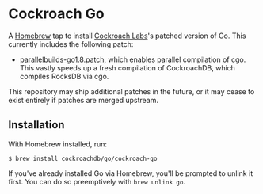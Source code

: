 # Cockroach Go

A [Homebrew] tap to install [Cockroach Labs]'s patched version of Go. This
currently includes the following patch:

  * [parallelbuilds-go1.8.patch], which enables parallel compilation of cgo.
    This vastly speeds up a fresh compilation of CockroachDB, which compiles
    RocksDB via cgo.

This repository may ship additional patches in the future, or it may
cease to exist entirely if patches are merged upstream.

[Cockroach Labs]: https://cockroachlabs.com
[Homebrew]: https://brew.sh
[parallelbuilds-go1.8.patch]: https://github.com/cockroachdb/cockroach/blob/c49869212687e3d3c86876f0074690b50e7b7f33/build/parallelbuilds-go1.8.patch


## Installation

With Homebrew installed, run:

```shell
$ brew install cockroachdb/go/cockroach-go
```

If you've already installed Go via Homebrew, you'll be prompted to
unlink it first. You can do so preemptively with `brew unlink go`.

